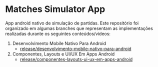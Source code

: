 # Matches Simulator App

App android nativo de simulação de partidas. Este repositório foi organizado em algumas branches que representam as implementações realizadas durante os seguintes conteúdos/vídeos:

1. Desenvolvimento Mobile Nativo Para Android
   - [release/desenvolvimento-mobile-nativo-para-android](https://github.com/thaleshs/dio-matches-simulator-app/tree/release/desenvolvimento-mobile-nativo-para-android)
2. Componentes, Layouts e UI/UX Em Apps Android
   - [release/componentes-layouts-ui-ux-em-apps-android](https://github.com/thaleshs/dio-matches-simulator-app/tree/release/componentes-layouts-ui-ux-em-apps-android)
